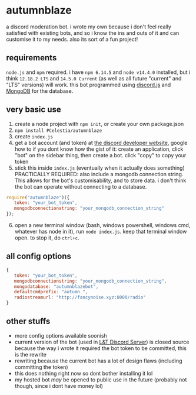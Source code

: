 # autumnblaze
a discord moderation bot. i wrote my own because i don't feel really satisfied with existing bots, and so i know the ins and outs of it and can customise it to my needs. also its sort of a fun project!

## requirements
`node.js` and `npm` required. i have `npm 6.14.5` and `node v14.4.0` installed, but i think `12.18.2 LTS` and `14.5.0 Current` (as well as all future "current" and "LTS" versions) will work. this bot programmed using [discord.js](https://discord.js.org) and [MongoDB](https://mongodb.com) for the database.

## very basic use
1. create a node project with `npm init`, or create your own package.json
2. `npm install PCelestia/autumnblaze`
3. create `index.js`
4. get a bot account (and token) at [the discord developer website](https://discord.com/developers), google how to if you dont know how
   the gist of it: create an application, click "bot" on the sidebar thing, then create a bot. click "copy" to copy your token
5. stick this inside `index.js` (eventually when it actually does something)
PRACTICALLY REQUIRED: also include a mongodb connection string. This allows for the bot's customisability, and to store data. i don't think the bot can operate without connecting to a database.
```js
require("autumnblaze")({
   token: "your_bot_token",
   mongodbconnectionstring: "your_mongodb_connection_string"
});
```
6. open a new terminal window (bash, windows powershell, windows cmd, whatever has node in it), run `node index.js`. keep that terminal window open. to stop it, do `ctrl+c`.

## all config options
```js
{
   token: "your_bot_token",
   mongodbconnectionstring: "your_mongodb_connection_string",
   mongodatabase: "autumnblazebot",
   defaultcmdprefix: "autumn ",
   radiostreamurl: "http://fancynoise.xyz:8000/radio"
}
```

## other stuffs
- more config options available soonish
- current version of the bot (used in [L&T Discord Server](https://love-tolerance.com/discord)) is closed source because the way i wrote it required the bot token to be committed, this is the rewrite
- rewriting because the current bot has a lot of design flaws (including committing the token)
- this does nothing right now so dont bother installing it lol
- my hosted bot *may* be opened to public use in the future (probably not though, since i dont have money lol)
